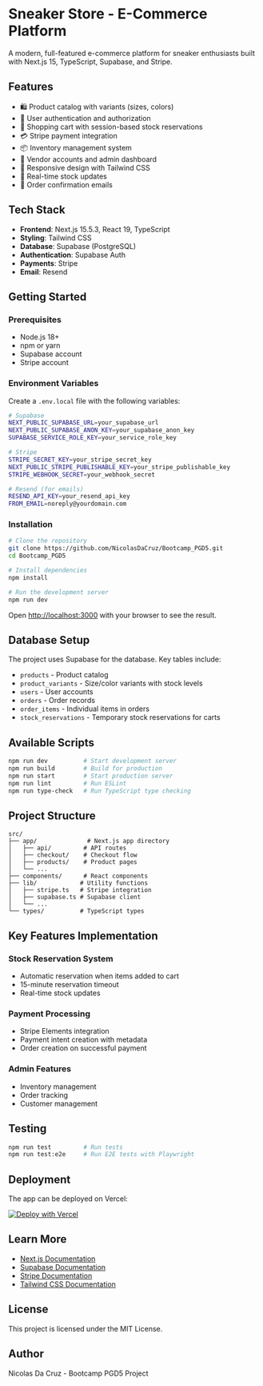 # Sneaker Store - E-Commerce Platform

A modern, full-featured e-commerce platform for sneaker enthusiasts built with Next.js 15, TypeScript, Supabase, and Stripe.

## Features

- 🛍️ Product catalog with variants (sizes, colors)
- 🔐 User authentication and authorization
- 🛒 Shopping cart with session-based stock reservations
- 💳 Stripe payment integration
- 📦 Inventory management system
- 👥 Vendor accounts and admin dashboard
- 📱 Responsive design with Tailwind CSS
- 🔄 Real-time stock updates
- 📧 Order confirmation emails

## Tech Stack

- **Frontend**: Next.js 15.5.3, React 19, TypeScript
- **Styling**: Tailwind CSS
- **Database**: Supabase (PostgreSQL)
- **Authentication**: Supabase Auth
- **Payments**: Stripe
- **Email**: Resend

## Getting Started

### Prerequisites

- Node.js 18+
- npm or yarn
- Supabase account
- Stripe account

### Environment Variables

Create a `.env.local` file with the following variables:

```bash
# Supabase
NEXT_PUBLIC_SUPABASE_URL=your_supabase_url
NEXT_PUBLIC_SUPABASE_ANON_KEY=your_supabase_anon_key
SUPABASE_SERVICE_ROLE_KEY=your_service_role_key

# Stripe
STRIPE_SECRET_KEY=your_stripe_secret_key
NEXT_PUBLIC_STRIPE_PUBLISHABLE_KEY=your_stripe_publishable_key
STRIPE_WEBHOOK_SECRET=your_webhook_secret

# Resend (for emails)
RESEND_API_KEY=your_resend_api_key
FROM_EMAIL=noreply@yourdomain.com
```

### Installation

```bash
# Clone the repository
git clone https://github.com/NicolasDaCruz/Bootcamp_PGD5.git
cd Bootcamp_PGD5

# Install dependencies
npm install

# Run the development server
npm run dev
```

Open [http://localhost:3000](http://localhost:3000) with your browser to see the result.

## Database Setup

The project uses Supabase for the database. Key tables include:

- `products` - Product catalog
- `product_variants` - Size/color variants with stock levels
- `users` - User accounts
- `orders` - Order records
- `order_items` - Individual items in orders
- `stock_reservations` - Temporary stock reservations for carts

## Available Scripts

```bash
npm run dev          # Start development server
npm run build        # Build for production
npm run start        # Start production server
npm run lint         # Run ESLint
npm run type-check   # Run TypeScript type checking
```

## Project Structure

```
src/
├── app/              # Next.js app directory
│   ├── api/         # API routes
│   ├── checkout/    # Checkout flow
│   ├── products/    # Product pages
│   └── ...
├── components/      # React components
├── lib/            # Utility functions
│   ├── stripe.ts   # Stripe integration
│   ├── supabase.ts # Supabase client
│   └── ...
└── types/          # TypeScript types
```

## Key Features Implementation

### Stock Reservation System
- Automatic reservation when items added to cart
- 15-minute reservation timeout
- Real-time stock updates

### Payment Processing
- Stripe Elements integration
- Payment intent creation with metadata
- Order creation on successful payment

### Admin Features
- Inventory management
- Order tracking
- Customer management

## Testing

```bash
npm run test         # Run tests
npm run test:e2e     # Run E2E tests with Playwright
```

## Deployment

The app can be deployed on Vercel:

[![Deploy with Vercel](https://vercel.com/button)](https://vercel.com/new/clone?repository-url=https://github.com/NicolasDaCruz/Bootcamp_PGD5)

## Learn More

- [Next.js Documentation](https://nextjs.org/docs)
- [Supabase Documentation](https://supabase.com/docs)
- [Stripe Documentation](https://stripe.com/docs)
- [Tailwind CSS Documentation](https://tailwindcss.com/docs)

## License

This project is licensed under the MIT License.

## Author

Nicolas Da Cruz - Bootcamp PGD5 Project